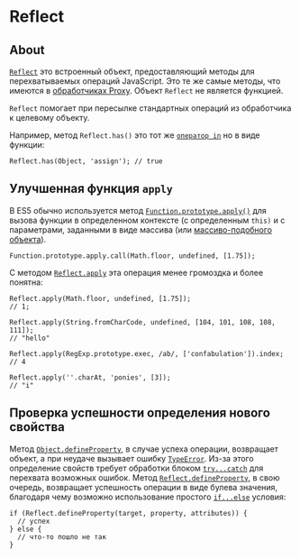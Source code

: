 # Reflect

## About

[`Reflect`](https://developer.mozilla.org/ru/docs/Web/JavaScript/Reference/Global\_Objects/Reflect) это встроенный объект, предоставляющий методы для перехватываемых операций JavaScript. Это те же самые методы, что имеются в [обработчиках Proxy](https://developer.mozilla.org/ru/docs/conflicting/Web/JavaScript/Reference/Global\_Objects/Proxy/Proxy). Объект `Reflect` не является функцией.

`Reflect` помогает при пересылке стандартных операций из обработчика к целевому объекту.

Например, метод `Reflect.has()` это тот же [`оператор in`](https://developer.mozilla.org/ru/docs/Web/JavaScript/Reference/Operators/in) но в виде функции:

```
Reflect.has(Object, 'assign'); // true
```

## Улучшенная функция `apply`

В ES5 обычно используется метод [`Function.prototype.apply()`](https://developer.mozilla.org/ru/docs/Web/JavaScript/Reference/Global\_Objects/Function/apply) для вызова функции в определенном контексте (с определенным `this)` и с параметрами, заданными в виде массива (или [массиво-подобного объекта](https://developer.mozilla.org/ru/docs/Web/JavaScript/Guide/Indexed\_collections#working\_with\_array-like\_objects)).

```
Function.prototype.apply.call(Math.floor, undefined, [1.75]);
```

С методом [`Reflect.apply`](https://developer.mozilla.org/ru/docs/Web/JavaScript/Reference/Global\_Objects/Reflect/apply) эта операция менее громоздка и более понятна:

```
Reflect.apply(Math.floor, undefined, [1.75]);
// 1;

Reflect.apply(String.fromCharCode, undefined, [104, 101, 108, 108, 111]);
// "hello"

Reflect.apply(RegExp.prototype.exec, /ab/, ['confabulation']).index;
// 4

Reflect.apply(''.charAt, 'ponies', [3]);
// "i"
```

## Проверка успешности определения нового свойства

Метод [`Object.defineProperty`](https://developer.mozilla.org/ru/docs/Web/JavaScript/Reference/Global\_Objects/Object/defineProperty), в случае успеха операции, возвращает объект, а при неудаче вызывает ошибку [`TypeError`](https://developer.mozilla.org/ru/docs/Web/JavaScript/Reference/Global\_Objects/TypeError). Из-за этого определение свойств требует обработки блоком [`try...catch`](https://developer.mozilla.org/ru/docs/Web/JavaScript/Reference/Statements/try...catch) для перехвата возможных ошибок. Метод [`Reflect.defineProperty`](https://developer.mozilla.org/ru/docs/Web/JavaScript/Reference/Global\_Objects/Reflect/defineProperty), в свою очередь, возвращает успешность операции в виде булева значения, благодаря чему возможно использование простого [`if...else`](https://developer.mozilla.org/ru/docs/Web/JavaScript/Reference/Statements/if...else) условия:

```
if (Reflect.defineProperty(target, property, attributes)) {
  // успех
} else {
  // что-то пошло не так
}
```
